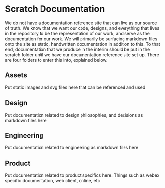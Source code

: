 # Scratch Documentation

We do not have a documentation reference site that can live as our source of truth. We know that we want our code, designs, and everything that lives in the repository to be the representation of our work, and serve as the documentation for our work. We will primarily be surfacing markdown files onto the site as static, handwritten documentation in addition to this. To that end, documentation that we produce in the interim should be put in the scratch folder until we have our documentation reference site set up. There are four folders to enter this into, explained below.

## Assets
Put static images and svg files here that can be referenced and used

## Design
Put documentation related to design philosophies, and decisions as markdown files here

## Engineering
Put documentation related to engineering as markdown files here

## Product
Put documentation related to product specifics here. Things such as webex specific documentation, web client, online, etc